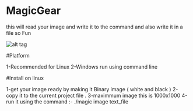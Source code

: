 # MagicGear
this will read your image and write it to the command and also write it in a file so Fun

![alt tag](https://raw.github.com/aa-ahmed-aa/MagicGear/screenshot.png)



#Platform

1-Recommended for Linux 
2-Windows run using command line



#Install on linux 

1-get your image ready by making it Binary image ( white and black )                                                         2-copy it to the current project file .                                                                                   3-maximmum image this is 1000x1000                                                                                             4-run it using the command :-                                                                                                         ./magic image text_file 
